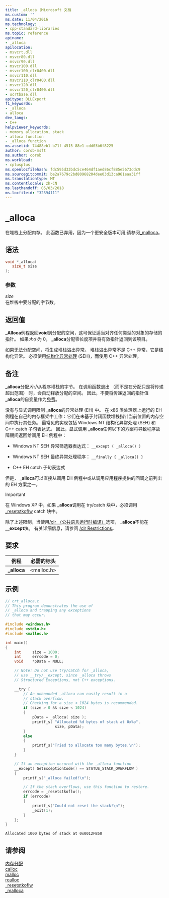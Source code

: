 ```yaml
---
title: _alloca |Microsoft 文档
ms.custom: ''
ms.date: 11/04/2016
ms.technology:
- cpp-standard-libraries
ms.topic: reference
apiname:
- _alloca
apilocation:
- msvcrt.dll
- msvcr80.dll
- msvcr90.dll
- msvcr100.dll
- msvcr100_clr0400.dll
- msvcr110.dll
- msvcr110_clr0400.dll
- msvcr120.dll
- msvcr120_clr0400.dll
- ucrtbase.dll
apitype: DLLExport
f1_keywords:
- _alloca
- alloca
dev_langs:
- C++
helpviewer_keywords:
- memory allocation, stack
- alloca function
- _alloca function
ms.assetid: 74488eb1-b71f-4515-88e1-cdd03b6f8225
author: corob-msft
ms.author: corob
ms.workload:
- cplusplus
ms.openlocfilehash: fdc595d33bdc5ce464df1aed86cf885e5673ddc9
ms.sourcegitcommit: be2a7679c2bd80968204dee03d13ca961eaa31ff
ms.translationtype: MT
ms.contentlocale: zh-CN
ms.lasthandoff: 05/03/2018
ms.locfileid: "32394111"
---
```

# <a name="alloca"></a>_alloca

在堆栈上分配内存。 此函数已弃用，因为一个更安全版本可用;请参阅[_malloca](malloca.md)。

## <a name="syntax"></a>语法

```C
void *_alloca(
   size_t size
);
```

### <a name="parameters"></a>参数

*size*<br/>
在堆栈中要分配的字节数。

## <a name="return-value"></a>返回值

**_Alloca**例程返回**void**到分配的空间，这可保证适当对齐任何类型的对象的存储的指针。 如果*大小*为 0， **_alloca**分配零长度项并将有效指针返回到该项目。

如果无法分配空间，将生成堆栈溢出异常。 堆栈溢出异常不是 C++ 异常，它是结构化异常。 必须使用[结构化异常处理](../../cpp/structured-exception-handling-c-cpp.md) (SEH)，而使用 C++ 异常处理。

## <a name="remarks"></a>备注

**_alloca**分配*大小*从程序堆栈的字节。 在调用函数退出 （而不是在分配只是将传递超出范围） 时，会自动释放分配的空间。 因此，不要将传递返回的指针值 **_alloca**的自变量作为[免费](free.md)。

没有与显式调用限制 **_alloca**的异常处理 (EH) 中。 在 x86 类处理器上运行的 EH 例程在自己的内存框架中工作：它们在未基于封闭函数堆栈指针当前位置的内存空间中执行其任务。 最常见的实现包括 Windows NT 结构化异常处理 (SEH) 和 C++ catch 子句表达式。 因此，显式调用 **_alloca**任何以下的方案将导致程序故障期间返回给调用 EH 例程中：

- Windows NT SEH 异常筛选器表达式： `__except ( _alloca() )`

- Windows NT SEH 最终异常处理程序： `__finally { _alloca() }`

- C++ EH catch 子句表达式

但是， **_alloca**可以直接从调用 EH 例程中或从调用应用程序提供的回调之前列出的 EH 方案之一。

> [!IMPORTANT]
> 在 Windows XP 中，如果 **_alloca**调用在 try/catch 块中，必须调用[_resetstkoflw](resetstkoflw.md) catch 块中。

除了上述限制，当使用[/clr （公共语言运行时编译）](../../build/reference/clr-common-language-runtime-compilation.md)选项， **_alloca**不能在 **__except**块。 有关详细信息，请参阅 [/clr Restrictions](../../build/reference/clr-restrictions.md)。

## <a name="requirements"></a>要求

|例程|必需的标头|
|-------------|---------------------|
|**_alloca**|\<malloc.h>|

## <a name="example"></a>示例

```C
// crt_alloca.c
// This program demonstrates the use of
// _alloca and trapping any exceptions
// that may occur.

#include <windows.h>
#include <stdio.h>
#include <malloc.h>

int main()
{
    int     size = 1000;
    int     errcode = 0;
    void    *pData = NULL;

    // Note: Do not use try/catch for _alloca,
    // use __try/__except, since _alloca throws
    // Structured Exceptions, not C++ exceptions.

    __try {
        // An unbounded _alloca can easily result in a
        // stack overflow.
        // Checking for a size < 1024 bytes is recommended.
        if (size > 0 && size < 1024)
        {
            pData = _alloca( size );
            printf_s( "Allocated %d bytes of stack at 0x%p",
                      size, pData);
        }
        else
        {
            printf_s("Tried to allocate too many bytes.\n");
        }
    }

    // If an exception occured with the _alloca function
    __except( GetExceptionCode() == STATUS_STACK_OVERFLOW )
    {
        printf_s("_alloca failed!\n");

        // If the stack overflows, use this function to restore.
        errcode = _resetstkoflw();
        if (errcode)
        {
            printf_s("Could not reset the stack!\n");
            _exit(1);
        }
    };
}
```

```Output
Allocated 1000 bytes of stack at 0x0012FB50
```

## <a name="see-also"></a>请参阅

[内存分配](../../c-runtime-library/memory-allocation.md)<br/>
[calloc](calloc.md)<br/>
[malloc](malloc.md)<br/>
[realloc](realloc.md)<br/>
[_resetstkoflw](resetstkoflw.md)<br/>
[_malloca](malloca.md)<br/>
